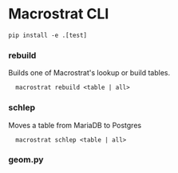 # Macrostrat CLI

````
pip install -e .[test]
````

### rebuild

Builds one of Macrostrat's lookup or build tables.

````
  macrostrat rebuild <table | all>
````

### schlep

Moves a table from MariaDB to Postgres

````
  macrostrat schlep <table | all>
````


### geom.py
